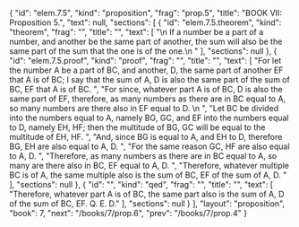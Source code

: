 {
  "id": "elem.7.5",
  "kind": "proposition",
  "frag": "prop.5",
  "title": "BOOK VII: Proposition 5.",
  "text": null,
  "sections": [
    {
      "id": "elem.7.5.theorem",
      "kind": "theorem",
      "frag": "",
      "title": "",
      "text": [
        "\n       If a number be a part of a number, and another be the same part of another, the sum will also be the same part of the sum that the one is of the one.\n      "
      ],
      "sections": null
    },
    {
      "id": "elem.7.5.proof",
      "kind": "proof",
      "frag": "",
      "title": "",
      "text": [
        "For let the number A be a part of BC, and another, D, the same part of another EF that A is of BC; I say that the sum of A, D is also the same part of the sum of BC, EF that A is of BC. ",
        "For since, whatever part A is of BC, D is also the same part of EF, therefore, as many numbers as there are in BC equal to A, so many numbers are there also in EF equal to D. \n      ",
        "Let BC be divided into the numbers equal to A, namely BG, GC, and EF into the numbers equal to D, namely EH, HF; then the multitude of BG, GC will be equal to the multitude of EH, HF. ",
        "And, since BG is equal to A, and EH to D, therefore BG, EH are also equal to A, D. ",
        "For the same reason GC, HF are also equal to A, D. ",
        "Therefore, as many numbers as there are in BC equal to A, so many are there also in BC, EF equal to A, D. ",
        "Therefore, whatever multiple BC is of A, the same multiple also is the sum of BC, EF of the sum of A, D. "
      ],
      "sections": null
    },
    {
      "id": "",
      "kind": "qed",
      "frag": "",
      "title": "",
      "text": [
        "Therefore, whatever part A is of BC, the same part also is the sum of A, D of the sum of BC, EF. Q. E. D."
      ],
      "sections": null
    }
  ],
  "layout": "proposition",
  "book": 7,
  "next": "/books/7/prop.6",
  "prev": "/books/7/prop.4"
}
